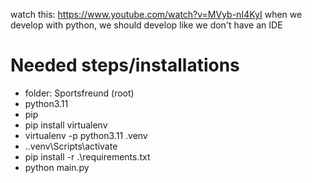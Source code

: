 watch this: https://www.youtube.com/watch?v=MVyb-nI4KyI
when we develop with python, we should develop like we don't have an IDE


# Needed steps/installations
- folder: Sportsfreund (root)
- python3.11
- pip
- pip install virtualenv
- virtualenv -p python3.11 .venv
- .\.venv\Scripts\activate
- pip install -r .\requirements.txt
- python main.py